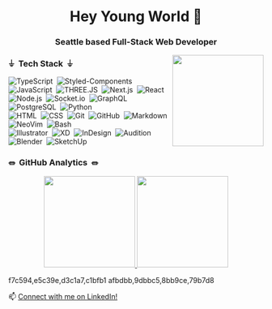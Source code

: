 <h1 align="center">Hey Young World 👋</h1>

<h3 align="center">Seattle based Full-Stack Web Developer</h3>

<img height="180em" align="right" src="https://media.githubusercontent.com/media/andrewbastian/2020portfolio/master/src/assets/Com64Loading.gif"/>

### ⏚ &nbsp;Tech Stack&nbsp; ⏚
![TypeScript](https://img.shields.io/badge/-TypeScript-05122A?style=flat&logo=typescript&logoColor=FFA518)&nbsp;
![Styled-Components](https://img.shields.io/badge/-StyledComponents-05122A?style=flat&logo=styledcomponents&logoColor=563D7C)&nbsp;
![JavaScript](https://img.shields.io/badge/-JavaScript-05122A?style=flat&logo=javascript)&nbsp;
![THREE.JS](https://img.shields.io/badge/-THREE.js-05122A?style=flat&logo=threedotjs&logoColor=A8B9CC)&nbsp;
![Next.js](https://img.shields.io/badge/-Next.js-05122A?style=flat&logo=nextdotjs&logoColor=A8B9CC)&nbsp;
![React](https://img.shields.io/badge/-React-05122A?style=flat&logo=react)\
![Node.js](https://img.shields.io/badge/-Node.js-05122A?style=flat&logo=node.js)&nbsp;
![Socket.io](https://img.shields.io/badge/-Socket.io-05122A?style=flat&logo=socketdotio&logoColor=092E20)&nbsp;
![GraphQL](https://img.shields.io/badge/-GraphQL-05122A?style=flat&logo=graphql)&nbsp;
![PostgreSQL](https://img.shields.io/badge/-PostgreSQL-05122A?style=flat&logo=postgresql)&nbsp;
![Python](https://img.shields.io/badge/-Python-05122A?style=flat&logo=python)\
![HTML](https://img.shields.io/badge/-HTML-05122A?style=flat&logo=HTML5)&nbsp;
![CSS](https://img.shields.io/badge/-CSS-05122A?style=flat&logo=CSS3&logoColor=1572B6)&nbsp;
![Git](https://img.shields.io/badge/-Git-05122A?style=flat&logo=git)&nbsp;
![GitHub](https://img.shields.io/badge/-GitHub-05122A?style=flat&logo=github)&nbsp;
![Markdown](https://img.shields.io/badge/-Markdown-05122A?style=flat&logo=markdown)&nbsp;
![NeoVim](https://img.shields.io/badge/-NeoVim-05122A?style=flat&logo=neovim&logoColor=007ACC)&nbsp;
![Bash](https://img.shields.io/badge/-Bash-05122A?style=flat&logo=gnubash&logoColor=007ACC)\
![Illustrator](https://img.shields.io/badge/-Illustrator-05122A?style=flat&logo=adobe-illustrator)&nbsp;
![XD](https://img.shields.io/badge/-XD-05122A?style=flat&logo=adobexd)&nbsp;
![InDesign](https://img.shields.io/badge/-InDesign-05122A?style=flat&logo=adobe-indesign)&nbsp;
![Audition](https://img.shields.io/badge/-Audition-05122A?style=flat&logo=adobeaudition)&nbsp;
![Blender](https://img.shields.io/badge/-Blender-05122A?style=flat&logo=blender)&nbsp;
![SketchUp](https://img.shields.io/badge/-SketchUp-05122A?style=flat&logo=SketchUp)

### ⏛ &nbsp;GitHub Analytics&nbsp; ⏛

<p align="center">
<a href="https://github.com/andrewbastian">
  <img height="180em" src="https://github-readme-stats.vercel.app/api?username=andrewbastian&theme=graywhite&show_icons=true&hide=issues,contribs&include_all_commits=true&line_height=21&bg_color=0,f7c594,e5c39e,d3c1a7,afbdbb"/>
  <img height="180em" src="https://github-readme-stats.vercel.app/api/top-langs/?username=andrewbastian&layout=compact&show_icons=true&include_all_commits=true&bg_color=0,afbdbb,9dbbc5,8bb9ce,c1bfb1&theme=graywhite"/>
</a>
</p>
f7c594,e5c39e,d3c1a7,c1bfb1
afbdbb,9dbbc5,8bb9ce,79b7d8

📫 [Connect with me on LinkedIn!](https://www.linkedin.com/in/andrew-bastian)

